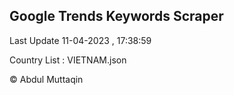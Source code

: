 

## Google Trends Keywords Scraper 
 
Last Update 11-04-2023 , 17:38:59

Country List :
VIETNAM.json



© Abdul Muttaqin 

